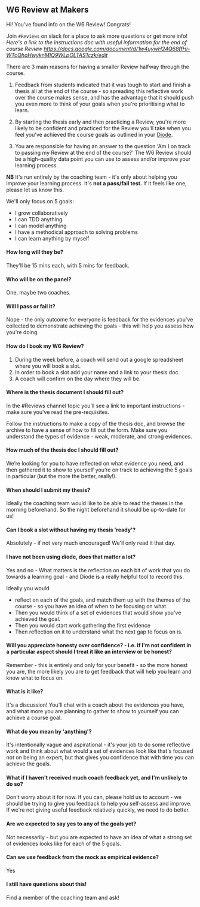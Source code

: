 ## W6 Review at Makers

Hi! You've found info on the W6 Review! Congrats!

Join `#Reviews` on slack for a place to ask more questions or get more info!
_Here's a link to the instructions doc with useful information for the end of course Review https://docs.google.com/document/d/1w4uywH24Q68ffHi-WTcQhaHwyknMIQ9WLpOLTAS1czk/edit_

There are 3 main reasons for having a smaller Review halfway through the course.

1. Feedback from students indicated that it was tough to start and finish a thesis all at the end of the course - so spreading this reflective work over the course makes sense, and has the advantage that it should push you even more to think of your goals when you're prioritising what to learn.

2. By starting the thesis early and then practicing a Review, you're more likely to be confident and practiced for the Review you'll take when you feel you've achieved the course goals as outlined in your [Diode](https://diode.makersacademy.com).

3. You are responsible for having an answer to the question 'Am I on track to passing my Review at the end of the course?' The W6 Review should be a high-quality data point you can use to assess and/or improve your learning process.

**NB** It's run entirely by the coaching team - it's only about helping you improve your learning process. It's **not a pass/fail test.** If it feels like one, please let us know this.

We'll only focus on 5 goals:

- I grow collaboratively
- I can TDD anything
- I can model anything
- I have a methodical approach to solving problems
- I can learn anything by myself

#### How long will they be?
They'll be 15 mins each, with 5 mins for feedback.

#### Who will be on the panel?
One, maybe two coaches.

#### Will I pass or fail it?
Nope - the only outcome for everyone is feedback for the evidences you've collected to demonstrate achieving the goals - this will help you assess how you're doing.

#### How do I book my W6 Review?
1. During the week before, a coach will send out a google spreadsheet where you will book a slot.
2. In order to book a slot add your name and a link to your thesis doc.
3. A coach will confirm on the day where they will be.

#### Where is the thesis document I should fill out?
In the #Reviews channel topic you’ll see a link to important instructions - make sure you've read the pre-requisites.

Follow the instructions to make a copy of the thesis doc, and browse the archive to have a sense of how to fill out the form. Make sure you understand the types of evidence - weak, moderate, and strong evidences.

#### How much of the thesis doc I should fill out?
We’re looking for you to have reflected on what evidence you need, and then gathered it to show to yourself you’re on track to achieving the 5 goals in particular (but the more the better, really!).

#### When should I submit my thesis?
Ideally the coaching team would like to be able to read the theses in the morning beforehand. So the night beforehand it should be up-to-date for us!

#### Can I book a slot without having my thesis 'ready'?
Absolutely - if not very much encouraged! We'll only read it that day.

#### I have not been using diode, does that matter a lot?
Yes and no - What matters is the reflection on each bit of work that you do towards a learning goal - and Diode is a really helpful tool to record this.

Ideally you would
- reflect on each of the goals, and match them up with the themes of the course - so you have an idea of when to be focusing on what.
- Then you would think of a set of evidences that would show you've achieved the goal.
- Then you would start work gathering the first evidence
- Then reflection on it to understand what the next gap to focus on is.

#### Will you appreciate honesty over confidence? - i.e. if I'm not confident in a particular aspect should I treat it like an interview or be honest?
Remember - this is entirely and only for your benefit - so the more honest you are, the more likely you are to get feedback that will help you learn and know what to focus on.

#### What is it like?
It's a discussion! You'll chat with a coach about the evidences you have, and what more you are planning to gather to show to yourself you can achieve a course goal.

#### What do you mean by 'anything'?
It's intentionally vague and aspirational - it's your job to do some reflective work and think about what would a set of evidences look like that's focused not on being an expert, but that gives you confidence that with time you can achieve the goals.

#### What if I haven't received much coach feedback yet, and I'm unlikely to do so?
Don't worry about it for now. If you can, please hold us to account - we should be trying to give you feedback to help you self-assess and improve. If we're not giving useful feedback relatively quickly, we need to do better.


#### Are we expected to say yes to any of the goals yet?
Not necessarily - but you are expected to have an idea of what a strong set of evidences looks like for each of the 5 goals.

#### Can we use feedback from the mock as empirical evidence?
Yes

#### I still have questions about this!
Find a member of the coaching team and ask!
